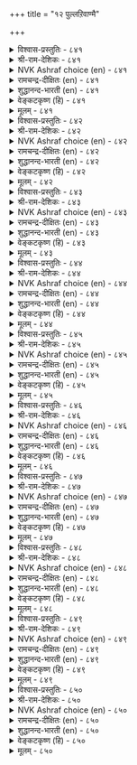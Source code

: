 +++
title = "१२ पुल्लऱिवाण्मै"

+++


<details><summary>विश्वास-प्रस्तुतिः - ८४१</summary>

अऱिविन्मै इन्मैयुळ् इन्मै पिऱिदिन्मै  
इन्मैया वैया तुलगु।       ८४१
</details>

<details><summary>श्री-राम-देशिकः - ८४१</summary>

अधिकारः ८५. अल्पज्ञत्वम्  
विद्यमानेष्वभावेषु ज्ञानाभावो व्यथाकरः ।  
अन्याभावान् वेत्ति लोको णाभावत्वेन् सर्वदा ॥ ८४१॥
</details>

<details><summary>NVK Ashraf choice (en) - ८४१</summary>

०८४१
The lack of lacks is the lack of knowledge.
Other lacks are not deemed such by the world.
(P.S. Sundaram)
</details>

<details><summary>रामचन्द्र-दीक्षितः (en) - ८४१</summary>

841 aṟiviṉmai iṉmaiyuḷ iṉmai piṟitiṉmai  
iṉmaiyā vaiyātu ulaku.

841\. Of all forms of poverty, poverty of intellect is the most serious; other forms of poverty are not regarded serious by the world.  
</details>

<details><summary>शुद्धानन्द-भारती (en) - ८४१</summary>

1\. அறிவின்மை இன்மையுள் இன்மை பிறிதின்மை  
இன்மையா வையாது உலகு.  
Want of wisdom is want of wants  
Want of aught else the world nev'r counts.        841  
</details>

<details><summary>वेङ्कटकृष्ण (हि) - ८४१</summary>

841
सबसे बुरा अभाव है, सद्बुद्धि का अभाव ।  
दुनिया अन्य अभाव को, नहिं मानती अभाव ॥
  </details>

<details><summary>मूलम् - ८४१</summary>

अऱिविन्मै इन्मैयुळ् इन्मै पिऱिदिन्मै  
इन्मैया वैया तुलगु।       ८४१
</details>

<details><summary>विश्वास-प्रस्तुतिः - ८४२</summary>

अऱिविलान् नॆञ्जुवन्दु ईदल् पिऱिदियादुम्  
इल्लै पॆऱुवान् तवम्।       ८४२
</details>

<details><summary>श्री-राम-देशिकः - ८४२</summary>

अल्पज्ञ्ः प्रीतिसंयुक्तो धनमर्पयनीति यत् ।  
न तत्रान्यत् कारणं स्याद् गृहीतुः पुण्यमन्तरा ॥ ८४२॥
</details>

<details><summary>NVK Ashraf choice (en) - ८४२</summary>

०८४२
Should a fool gift a thing heartily, it is nothing but
Due to the penance of the recipient. *
(S. Maharajan)
</details>

<details><summary>रामचन्द्र-दीक्षितः (en) - ८४२</summary>

842 aṟivilāṉ neñcuvantu ītal piṟituyātum  
illai peṟuvāṉ tavam.

842\. If a fool makes a gift with pleasure, it is due to the recipient’s luck.  
</details>

<details><summary>शुद्धानन्द-भारती (en) - ८४२</summary>

2\. அறிவிலான் நெஞ்சுவந்து ஈதல் பிறிதுயாதும்  
இல்லை பெறுவான் தவம்.  
When fool bestows with glee a gift  
It comes but by getter's merit.        842  
</details>

<details><summary>वेङ्कटकृष्ण (हि) - ८४२</summary>

842
बुद्धिहीन नर हृदय से, करता है यदि दान ।  
प्रातिग्राही का सुकृत वह, और नहीं कुछ जान ॥
  </details>

<details><summary>मूलम् - ८४२</summary>

अऱिविलान् नॆञ्जुवन्दु ईदल् पिऱिदियादुम्  
इल्लै पॆऱुवान् तवम्।       ८४२
</details>

<details><summary>विश्वास-प्रस्तुतिः - ८४३</summary>

अऱिविलार् तान्दम्मैप् पीऴिक्कुम् पीऴै  
सॆऱुवार्क्कुम् सॆय्दल् अरिदु।       ८४३
</details>

<details><summary>श्री-राम-देशिकः - ८४३</summary>

यावान् खेदः शत्रुवर्गैरुत्पद्येत ततोऽधिकम् ।  
प्राप्नुयुः खेदमल्पज्ञाः स्वीयाज्ञानबलात् स्वयम् ॥ ८४३॥
</details>

<details><summary>NVK Ashraf choice (en) - ८४३</summary>

०८४३
The harm fools do to themselves
Is beyond anything their foes do to them.
(P.S. Sundaram)
</details>

<details><summary>रामचन्द्र-दीक्षितः (en) - ८४३</summary>

843 aṟivilār tāmtammaip pīḻikkum pīḻai  
ceṟuvārkkum ceytal aritu.

843\. The unwise inflict upon themselves more harm than the enemies can think of.  
</details>

<details><summary>शुद्धानन्द-भारती (en) - ८४३</summary>

3\. அறிவிலார் தாம்தம்மைப் பீழிக்கும் பீழை  
செறுவார்க்கும் செய்தல் அரிது.  
The self-torments of fools exceed  
Ev'n tortures of their foes indeed.        843  
</details>

<details><summary>वेङ्कटकृष्ण (हि) - ८४३</summary>

843
जितनी पीड़ा मूढ़ नर, निज को देता आप ।  
रिपु को भी संभव नहीं, देना उतना ताप ॥
  </details>

<details><summary>मूलम् - ८४३</summary>

अऱिविलार् तान्दम्मैप् पीऴिक्कुम् पीऴै  
सॆऱुवार्क्कुम् सॆय्दल् अरिदु।       ८४३
</details>

<details><summary>विश्वास-प्रस्तुतिः - ८४४</summary>

वॆण्मै ऎनप्पडुव तियादॆनिन् ऒण्मै  
उडैयम्याम् ऎन्नुम् सॆरुक्कु।       ८४४
</details>

<details><summary>श्री-राम-देशिकः - ८४४</summary>

''ज्ञानवानहमस्मि''इति यो वाज्ञानकृतो मदः ।  
स एवाल्पज्ञशब्देन प्रकृते संप्रकीर्त्यते ॥ ८४४॥
</details>

<details><summary>NVK Ashraf choice (en) - ८४४</summary>

०८४४
What is stupidity? It is that vanity
Which dares to declare, "I am wise."
(Satguru Subramuniyaswami)
</details>

<details><summary>रामचन्द्र-दीक्षितः (en) - ८४४</summary>

844 veṇmai eṉappaṭuvatu yāteṉiṉ oṇmai  
uṭaiyamyām eṉṉum cerukku.

844\. Where does conceit dwell but in the immature mind?  
</details>

<details><summary>शुद्धानन्द-भारती (en) - ८४४</summary>

4\. வெண்மை எனப்படுவது யாதெனின் ஒண்மை  
உடையம்யாம் என்னுஞ் செருக்கு.  
Stupidity is vanity  
That cries "We have sagacity"        844  
</details>

<details><summary>वेङ्कटकृष्ण (हि) - ८४४</summary>

844
हीन-बुद्धि किसको कहें, यदि पूछोगे बात ।  
स्वयं मान ‘हम हैं सुधी’, भ्रम में पड़ना ज्ञात ॥
  </details>

<details><summary>मूलम् - ८४४</summary>

वॆण्मै ऎनप्पडुव तियादॆनिन् ऒण्मै  
उडैयम्याम् ऎन्नुम् सॆरुक्कु।       ८४४
</details>

<details><summary>विश्वास-प्रस्तुतिः - ८४५</summary>

कल्लाद मेऱ्कॊण् डॊऴुगल् कसडऱ  
वल्लदूउम् ऐयम् तरुम्।       ८४५
</details>

<details><summary>श्री-राम-देशिकः - ८४५</summary>

अल्पज्ञो यदि तु ब्रूयादनधीतमधीतवत् ।  
तदा क्षुण्णमधीतेऽपि विषये संशयो भवेत् ॥ ८४५॥
</details>

<details><summary>NVK Ashraf choice (en) - ८४५</summary>

०८४५
Pretence to learning not learnt,
Calls in question the learning learnt.
(P.S. Sundaram)
</details>

<details><summary>रामचन्द्र-दीक्षितः (en) - ८४५</summary>

845 kallāta mēṟkoṇṭu oḻukal kacaṭaṟa  
vallatūum aiyam tarum.

845\. Pretension to knowledge beyond one’s province makes men suspect the proficiency in one’s own province.  
</details>

<details><summary>शुद्धानन्द-भारती (en) - ८४५</summary>

5\. கல்லாத மேற்கொண்டு ஒழுகல் கசடற  
வல்லதூஉம் ஐயம் தரும்.  
Feigning knowledge that one has not  
Leads to doubt ev'n that he has got.        845  
</details>

<details><summary>वेङ्कटकृष्ण (हि) - ८४५</summary>

845
अपठित में ज्यों पठित का, व्यंजित करना भाव ।  
सुपठित में भी दोष बिन, जनमे संशय-भाध ॥
  </details>

<details><summary>मूलम् - ८४५</summary>

कल्लाद मेऱ्कॊण् डॊऴुगल् कसडऱ  
वल्लदूउम् ऐयम् तरुम्।       ८४५
</details>

<details><summary>विश्वास-प्रस्तुतिः - ८४६</summary>

अट्रम् मऱैत्तलो पुल्लऱिवु तम्वयिन्  
कुट्रम् मऱैया वऴि।       ८४६
</details>

<details><summary>श्री-राम-देशिकः - ८४६</summary>

स्वदोषवरणे यत्नहीनः स्वल्पमतिर्नरः ।  
मुख्यं गोप्यं स्थलं त्यक्त्वा यथान्याच्छादको भवेत् ॥ ८४६॥
</details>

<details><summary>NVK Ashraf choice (en) - ८४६</summary>

०८४६
Can a fool be said to be clothed
When his faults lie exposed?
(P.S. Sundaram)
</details>

<details><summary>रामचन्द्र-दीक्षितः (en) - ८४६</summary>

846 aṟṟam maṟaittalō pullaṟivu tamvayiṉ  
kuṟṟam maṟaiyā vaḻi.

846\. What availeth one’s garment if one’s defects lie naked to the world?  
</details>

<details><summary>शुद्धानन्द-भारती (en) - ८४६</summary>

6\. அற்றம் மறைத்தலோ புல்லறிவு தம்வயின்  
குற்றம் மறையா வழி.  
Fools their nakedness conceal  
And yet their glaring faults reveal.        846  
</details>

<details><summary>वेङ्कटकृष्ण (हि) - ८४६</summary>

846
मिटा न कर निज दोष को, गोपन कर अज्ञान ।  
ढकना पट से गुहय को, अल्प बुद्धि की बान ॥
  </details>

<details><summary>मूलम् - ८४६</summary>

अट्रम् मऱैत्तलो पुल्लऱिवु तम्वयिन्  
कुट्रम् मऱैया वऴि।       ८४६
</details>

<details><summary>विश्वास-प्रस्तुतिः - ८४७</summary>

अरुमऱै सोरुम् अऱिविलान् सॆय्युम्  
पॆरुमिऱै ताने तनक्कु।       ८४७
</details>

<details><summary>श्री-राम-देशिकः - ८४७</summary>

परोक्तगोपनीयार्थान् प्रमादादीरयन् बहिः ।  
अल्पज्ञः स्वस्य नानर्थान् स्वयमेव समानयेत् ॥ ८४७॥
</details>

<details><summary>NVK Ashraf choice (en) - ८४७</summary>

०८४७
A fool who can't hold on to rare secrets
Does great harm to himself.
(N.V.K. Ashraf), (P.S. Sundaram)
</details>

<details><summary>रामचन्द्र-दीक्षितः (en) - ८४७</summary>

847 arumaṟai cōrum aṟivilāṉ ceyyum  
perumiṟai tāṉē taṉakku.

847\. A learned fool doth harm to himself.  
</details>

<details><summary>शुद्धानन्द-भारती (en) - ८४७</summary>

7\. அருமறை சோரும் அறிவிலான் செய்யும்  
பெருமிறை தானே தனக்கு.  
The fool that slights sacred counsels  
Upon himself great harm entails.        847  
</details>

<details><summary>वेङ्कटकृष्ण (हि) - ८४७</summary>

847
प्रकट करे मतिहीन जो, अति सहस्य की बात ।  
अपने पर खुद ही बड़ा, कर लेगा आघात ॥
  </details>

<details><summary>मूलम् - ८४७</summary>

अरुमऱै सोरुम् अऱिविलान् सॆय्युम्  
पॆरुमिऱै ताने तनक्कु।       ८४७
</details>

<details><summary>विश्वास-प्रस्तुतिः - ८४८</summary>

एववुम् सॆय्गलान् तान्देऱान् अव्वुयिर्  
पोऒम् अळवुमोर् नोय्।       ८४८
</details>

<details><summary>श्री-राम-देशिकः - ८४८</summary>

सत्कार्यं यः परैरुक्तं न कुर्याद्वेत्ति न स्वयम् ।  
तस्याल्पबुद्धेः प्राणाः स्युः आन्तमामयरूपिणः ॥ ८४८॥
</details>

<details><summary>NVK Ashraf choice (en) - ८४८</summary>

०८४८
Heeds no advice; knows nothing wise;
His life is an illness till he dies.
(Kasthuri Sreenivasan)
</details>

<details><summary>रामचन्द्र-दीक्षितः (en) - ८४८</summary>

848 ēvavuñam ceykalāṉ tāṉtēṟāṉ avvuyir  
pōom aḷavumōr nōy.

848\. A fool neither listens to wise counsel nor exerts himself. He will be a plague to the world till his death.  
</details>

<details><summary>शुद्धानन्द-भारती (en) - ८४८</summary>

8\. ஏவவும் செய்கலான் தான்தேறான் அவ்வுயிர்  
போஒம் அளவுமோர் நோய்.  
He listens not nor himself knows  
Plague is his life until it goes.        848  
</details>

<details><summary>वेङ्कटकृष्ण (हि) - ८४८</summary>

848
समझाने पर ना करे, और न समझे आप ।  
मरण समय तक जीव वह, रहा रोग-अभिशाप ॥
  </details>

<details><summary>मूलम् - ८४८</summary>

एववुम् सॆय्गलान् तान्देऱान् अव्वुयिर्  
पोऒम् अळवुमोर् नोय्।       ८४८
</details>

<details><summary>विश्वास-प्रस्तुतिः - ८४९</summary>

काणादान् काट्टुवान् तान्गाणान् काणादान्  
कण्डानाम् तान्गण्ड वाऱु।       ८४९
</details>

<details><summary>श्री-राम-देशिकः - ८४९</summary>

अल्पज्ञस्योपदेष्टा तु स्वयमल्पो भवेन्नरः ।  
अल्पज्ञो मूढविश्वासाद् भासते ज्ञानवानिव ॥ ८४९॥
</details>

<details><summary>NVK Ashraf choice (en) - ८४९</summary>

०८४९
He is a fool, who tries to open the eyes of a fool,
For a fool sees things only his own way. *
(V.V.S. Aiyar)
</details>

<details><summary>रामचन्द्र-दीक्षितः (en) - ८४९</summary>

849 kāṇātāṉ kāṭṭuvāṉ tāṉkāṇāṉ kāṇātāṉ  
kaṇṭāṉām tāṉkaṇṭa vāṟu.

849\. He who seeks to enlighten a fool befools himself i For the conceited fool thinks that he knows everything.  
</details>

<details><summary>शुद्धानन्द-भारती (en) - ८४९</summary>

9\. காணாதான் காட்டுவான் தான்காணான் காணாதான்  
கண்டானாம் தான்கண்ட வாறு.  
Sans Self-sight in vain one opens Sight  
To the blind who bet their sight as right.        849  
</details>

<details><summary>वेङ्कटकृष्ण (हि) - ८४९</summary>

849
समझाते नासमझ को, रहे नासमझ आप ।  
समझदार सा नासमझ, स्वयं दिखेगा आप ॥
  </details>

<details><summary>मूलम् - ८४९</summary>

काणादान् काट्टुवान् तान्गाणान् काणादान्  
कण्डानाम् तान्गण्ड वाऱु।       ८४९
</details>

<details><summary>विश्वास-प्रस्तुतिः - ८५०</summary>

उलगत्तार् उण्डॆन्बदु इल्लॆन्बान् वैयत्तु  
अलगैया वैक्कप् पडुम्।       ८५०
</details>

<details><summary>श्री-राम-देशिकः - ८५०</summary>

अस्तीति सद्भिरुक्तार्थान् नास्तीत्येव वदेञ्च यः ।  
मर्त्यरूपागतं भूतं तं मन्यन्ते नरा भुवि ॥ ८५०॥
</details>

<details><summary>NVK Ashraf choice (en) - ८५०</summary>

०८५०
He who denies what the world affirms
Will be thought a demon on earth. *
(P.S. Sundaram)
</details>

<details><summary>रामचन्द्र-दीक्षितः (en) - ८५०</summary>

850 ulakattār uṇṭeṉpatu illeṉpāṉ vaiyattu  
alakaiyā vaikkap paṭum.

850\. He who is out of tune with the world is regarded a demon.  
</details>

<details><summary>शुद्धानन्द-भारती (en) - ८५०</summary>

10\. உலகத்தார் உண்டென்பது இல்லென்பான் வையத்து  
அலகையா வைக்கப் படும்.  
To people's "Yes" who proffer "No"  
Deemed as ghouls on earth they go.        850  
</details>

<details><summary>वेङ्कटकृष्ण (हि) - ८५०</summary>

850
जग जिसके अस्तित्व को, ‘है’ कह लेता मान ।  
जो न मानता वह रहा, जग में प्रेत समान ॥
  </details>

<details><summary>मूलम् - ८५०</summary>

उलगत्तार् उण्डॆन्बदु इल्लॆन्बान् वैयत्तु  
अलगैया वैक्कप् पडुम्।       ८५०
</details>
